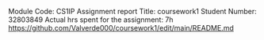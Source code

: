 Module Code: CS1IP
Assignment report Title: coursework1
Student Number: 32803849
Actual hrs spent for the assignment: 7h
https://github.com/Valverde000/coursework1/edit/main/README.md
